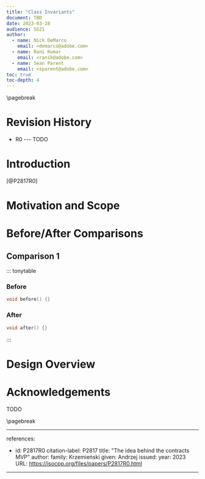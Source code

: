 ```yaml
---
title: "Class Invariants"
document: TBD
date: 2023-03-28
audience: SG21
author:
  - name: Nick DeMarco
    email: <demarco@adobe.com>
  - name: Rani Kumar
    email: <ranik@adobe.com>
  - name: Sean Parent
    email: <sparent@adobe.com>
toc: true
toc-depth: 4
---
```


\pagebreak

# Revision History

  - R0 --- TODO

# Introduction

[@P2817R0]

# Motivation and Scope

# Before/After Comparisons

## Comparison 1

::: tonytable

### Before
```cpp
void before() {}
```

### After
```cpp
void after() {}
```

:::

# Design Overview

# Acknowledgements

TODO

\pagebreak

---
references:
  - id: P2817R0
    citation-label: P2817
    title: "The idea behind the contracts MVP"
    author:
      family: Krzemieński
      given: Andrzej
    issued:
      year: 2023
    URL: https://isocpp.org/files/papers/P2817R0.html
---
